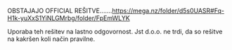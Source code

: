 
OBSTAJAJO OFFICIAL REŠITVE.......https://mega.nz/folder/d5s0UASR#Fq-H1k-yuXxS1YiNLGMrbg/folder/FpEmWLYK



Uporaba teh rešitev na lastno odgovornost. Jst d.o.o. ne trdi, da so rešitve na kakršen koli način pravilne.

